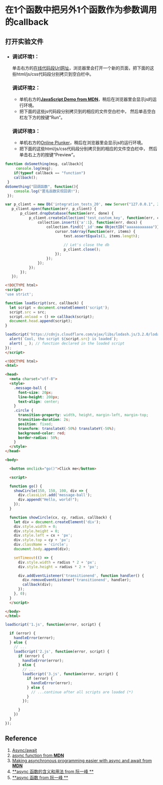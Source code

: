 # 在1个函数中把另外1个函数作为参数调用的callback

## 打开实验文件

- ### 调试环境1：

  单击右方的[在线代码段Url网址](http://www.pythontutor.com/visualize.html#mode=edit)，浏览器里会打开一个新的页面，把下面的这些html/js/css代码段分别拷贝到空白栏中。

  ### 调试环境2：

  - 单机右方的[**JavaScript Demo from MDN**](https://developer.mozilla.org/en-US/docs/Web/JavaScript/Reference/Global_Objects/Promise/then)，稍后在浏览器里会显示js的运行环境。
  - 把下面的这些js代码段分别拷贝到的相应的文件空白栏中， 然后单击空白栏左下方的按键“Run”。

  ### 调试环境3：

  - 单机右方的[Online Plunker](https://plnkr.co/edit/?open=lib%2Fscript.js)，稍后在浏览器里会显示js的运行环境。
  - 把下面的这些html/js/css代码段分别拷贝到的相应的文件空白栏中， 然后单击右上方的按键“Preview”。

  

```javascript
function doSomething(msg, callback){
     console.log(msg);
    if(typeof callback == "function") 
    callback();
 } 
doSomething("回调函数", function(){
    console.log("匿名函数实现回调!");
 }); 
```

```javascript
var p_client = new Db('integration_tests_20', new Server("127.0.0.1", 27017, {}), {'pk':CustomPKFactory});
   p_client.open(function(err, p_client) {
       p_client.dropDatabase(function(err, done) {
           p_client.createCollection('test_custom_key', function(err, collection) {
               collection.insert({'a':1}, function(err, docs) {
                   collection.find({'_id':new ObjectID("aaaaaaaaaaaa")}, function(err, cursor) {
                       cursor.toArray(function(err, items) {
                           test.assertEquals(1, items.length);
 
                           // Let's close the db
                           p_client.close();
                       });
                   });
               });
           });
       });
   });
```

```html
<!DOCTYPE html>
<script>
'use strict';

function loadScript(src, callback) {
  let script = document.createElement('script');
  script.src = src;
  script.onload = () => callback(script);
  document.head.append(script);
}

loadScript('https://cdnjs.cloudflare.com/ajax/libs/lodash.js/3.2.0/lodash.js', script => {
  alert(`Cool, the script ${script.src} is loaded`);
  alert( _ ); // function declared in the loaded script
});
</script>
```

```html
<!DOCTYPE html>
<html>

<head>
  <meta charset="utf-8">
  <style>
    .message-ball {
      font-size: 20px;
      line-height: 200px;
      text-align: center;
    }
    .circle {
      transition-property: width, height, margin-left, margin-top;
      transition-duration: 2s;
      position: fixed;
      transform: translateX(-50%) translateY(-50%);
      background-color: red;
      border-radius: 50%;
    }
  </style>
</head>

<body>

  <button onclick="go()">Click me</button>

  <script>

  function go() {
    showCircle(150, 150, 100, div => {
      div.classList.add('message-ball');
      div.append("Hello, world!");
    });
  }

  function showCircle(cx, cy, radius, callback) {
    let div = document.createElement('div');
    div.style.width = 0;
    div.style.height = 0;
    div.style.left = cx + 'px';
    div.style.top = cy + 'px';
    div.className = 'circle';
    document.body.append(div);

    setTimeout(() => {
      div.style.width = radius * 2 + 'px';
      div.style.height = radius * 2 + 'px';

      div.addEventListener('transitionend', function handler() {
        div.removeEventListener('transitionend', handler);
        callback(div);
      });
    }, 0);
  }
  </script>

</body>
</html>
```

```javascript
loadScript('1.js', function(error, script) {

  if (error) {
    handleError(error);
  } else {
    // ...
    loadScript('2.js', function(error, script) {
      if (error) {
        handleError(error);
      } else {
        // ...
        loadScript('3.js', function(error, script) {
          if (error) {
            handleError(error);
          } else {
            // ...continue after all scripts are loaded (*)
          }
        });

      }
    })
  }
});

```

## Reference

1. [Async/await](https://javascript.info/async-await)
2. [async function from **MDN**](https://developer.mozilla.org/en-US/docs/Web/JavaScript/Reference/Statements/async_function)
3. [Making asynchronous programming easier with async and await from **MDN**](https://developer.mozilla.org/en-US/docs/Learn/JavaScript/Asynchronous/Async_await)
4. [ **async 函数的含义和用法 from 阮一峰 **](http://www.ruanyifeng.com/blog/2015/05/async.html)
5. [ **async 函数 from 阮一峰 **](https://www.yuque.com/ostwind/es6/docs-async)




